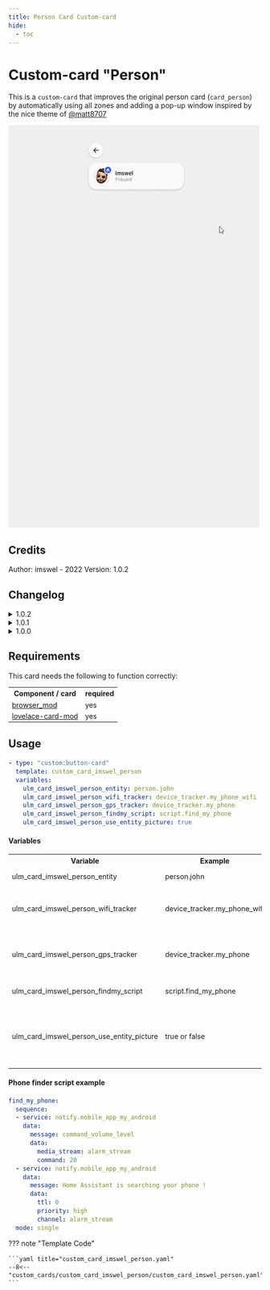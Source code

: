 ```yaml
---
title: Person Card Custom-card
hide:
  - toc
---
```

<!-- markdownlint-disable MD046 -->

# Custom-card "Person"

This is a `custom-card` that improves the original person card (`card_person`) by automatically using all zones and adding a pop-up window inspired by the nice theme of [@matt8707](https://github.com/matt8707/hass-config)

![Generic](../../assets/img/custom_card_imswel_person.gif)

## Credits

Author: imswel - 2022
Version: 1.0.2

## Changelog

<details>
  <summary>1.0.2</summary>
  UI fix and improvement.
</details>
<details>
  <summary>1.0.1</summary>
  Breaking change: removed variable for zones, instead load all zones automatically.
</details>
<details>
  <summary>1.0.0</summary>
  Initial release
</details>

## Requirements

This card needs the following to function correctly:
<table>
  <tr>
    <th>Component / card</th>
    <th>required</th>
  </tr>
  <tr>
    <td><a href="https://github.com/thomasloven/hass-browser_mod">browser_mod</a></td>
    <td>yes</td>
  </tr>
  <tr>
    <td><a href="https://github.com/thomasloven/lovelace-card-mod">lovelace-card-mod</a></td>
    <td>yes</td>
  </tr>
</table>

## Usage

```yaml
- type: "custom:button-card"
  template: custom_card_imswel_person
  variables:
    ulm_card_imswel_person_entity: person.john
    ulm_card_imswel_person_wifi_tracker: device_tracker.my_phone_wifi
    ulm_card_imswel_person_gps_tracker: device_tracker.my_phone
    ulm_card_imswel_person_findmy_script: script.find_my_phone
    ulm_card_imswel_person_use_entity_picture: true
```

#### Variables

<table>
  <tr>
    <th>Variable</th>
    <th>Example</th>
    <th>Required</th>
    <th>Explanation</th>
  </tr>
  <tr>
    <td>ulm_card_imswel_person_entity</td>
    <td>person.john</td>
    <td>yes</td>
    <td>The person entity</td>
  </tr>
  <tr>
    <td>ulm_card_imswel_person_wifi_tracker</td>
    <td>device_tracker.my_phone_wifi</td>
    <td>yes</td>
    <td>A device_tracker entity of the person based on wifi</td>
  </tr>
  <tr>
    <td>ulm_card_imswel_person_gps_tracker</td>
    <td>device_tracker.my_phone</td>
    <td>yes</td>
    <td>A device_tracker entity of the person based on location</td>
  </tr>
  <tr>
    <td>ulm_card_imswel_person_findmy_script</td>
    <td>script.find_my_phone</td>
    <td>yes</td>
    <td>A script entity that make ring your phone</td>
  </tr>
  <tr>
    <td>ulm_card_imswel_person_use_entity_picture</td>
    <td>true or false</td>
    <td>no</td>
    <td>If true, shows the entity picture from your user instead of the icon. Default is false</td>
  </tr>
</table>

#### Phone finder script example

```yaml
find_my_phone:
  sequence:
  - service: notify.mobile_app_my_android
    data:
      message: command_volume_level
      data:
        media_stream: alarm_stream
        command: 20
  - service: notify.mobile_app_my_android
    data:
      message: Home Assistant is searching your phone !
      data:
        ttl: 0
        priority: high
        channel: alarm_stream
  mode: single
```

??? note "Template Code"

    ```yaml title="custom_card_imswel_person.yaml"
    --8<-- "custom_cards/custom_card_imswel_person/custom_card_imswel_person.yaml"
    ```
